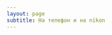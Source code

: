 ```yaml
---
layout: page
subtitle: На телефон и на nikon
---
```

<script src="https://apps.elfsight.com/p/platform.js" defer></script>
<div class="elfsight-app-03c2ea8e-c8d8-48dc-84e1-223324cea00a" style="#eapps-instagram-feed-1 > a.eapps-link
    display: none !important;"></div>
